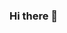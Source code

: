 ### Hi there 👋

<!--
**CloudWaddie/CloudWaddie** is a ✨ _special_ ✨ repository because its `README.md` (this file) appears on your GitHub profile.

Here are some ideas to get you started:

- 🔭 I’m currently working on a Scratch MMO Engine.
- 🌱 I’m currently learning Vue.JS 3.
- 🤔 I’m looking for help with Nuxt.JS
- 💬 Ask me about anything.
- 📫 How to reach me: CloudWaddie on Scratch.
- 😄 Pronouns: He/Him

